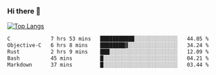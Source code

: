 ### Hi there 👋

<!--
**3Xpl0it3r/3Xpl0it3r** is a ✨ _special_ ✨ repository because its `README.md` (this file) appears on your GitHub profile.

Here are some ideas to get you started:

- 🔭 I’m currently working on ...
- 🌱 I’m currently learning ...
- 👯 I’m looking to collaborate on ...
- 🤔 I’m looking for help with ...
- 💬 Ask me about ...
- 📫 How to reach me: ...
- 😄 Pronouns: ...
- ⚡ Fun fact: ...
-->


[![Top Langs](https://github-readme-stats.vercel.app/api/top-langs/?username=3Xpl0it3r&layout=compact)](https://github.com/3Xpl0it3r/3Xpl0it3r)

<!--START_SECTION:waka-->

```txt
C             7 hrs 53 mins   ███████████░░░░░░░░░░░░░░   44.05 %
Objective-C   6 hrs 8 mins    ████████▓░░░░░░░░░░░░░░░░   34.24 %
Rust          2 hrs 9 mins    ███░░░░░░░░░░░░░░░░░░░░░░   12.09 %
Bash          45 mins         █░░░░░░░░░░░░░░░░░░░░░░░░   04.21 %
Markdown      37 mins         █░░░░░░░░░░░░░░░░░░░░░░░░   03.44 %
```

<!--END_SECTION:waka-->
